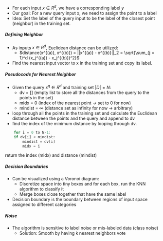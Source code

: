 - For each input $x \in R^d$, we have a corresponding label *y*
- Our goal: For a new query input x, we need to assign the point to a label
- Idea: Set the label of the query input to be the label of the closest point (neighbor) in the training set.
##### Defining Neighbor
- As inputs $x \in R^d$, Euclidean distance can be utilized:
	- $distance(x^{(a)}, x^{(b)}) = ||x^{(a)} - x^{(b)}||_2 = \sqrt{\sum_{j = 1}^d (x_j^{(a)} - x_j^{(b)})^2}$
- Find the nearest input vector to x in the training set and copy its label.
##### Pseudocode for Nearest Neighbor 
- Given the query $x^q \in R^d$ and training set $|D| = N$:
	- dv = [] (empty list to store all the distances from the query to the points in the set)
	- midx = 0 (index of the nearest point -> set to 0 for now)
	- mindist = $\infty$ (distance set as infinity for now -> arbitrary)
- loop through all the points in the training set and calculate the Euclidean distance between the points and the query and append to dv
- find the index of the minimum distance by looping through dv. 
```python
	for i = 0 to N-1:
    if dv[i] < mindist:
        mindist = dv[i]
        midx = i
```
return the index (midx) and distance (mindist)

##### Decision Boundaries
- Can be visualized using a Voronoi diagram:
	- Discretize space into tiny boxes and for each box, run the KNN algorithm to classify it
	- Merge boxes close together that have the same label
- Decision boundary is the boundary between regions of input space assigned to different categories
##### Noise
- The algorithm is sensitive to label noise or mis-labeled data (class noise) 
	- Solution: Smooth by having k nearest neighbors vote